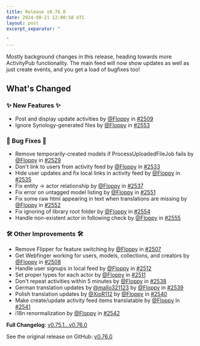 ```yaml
---
title: Release v0.76.0
date: 2024-08-21 12:00:58 UTC
layout: post
excerpt_separator: "

"
---
```

Mostly background changes in this release, heading towards more ActivityPub functionality. The main feed will now show updates as well as just create events, and you get a load of bugfixes too!

## What's Changed
### ✨ New Features ✨
* Post and display update activities by [@Floppy](https://github.com/Floppy) in [#2509](https://github.com/manyfold3d/manyfold/pull/2509)
* Ignore Synology-generated files by [@Floppy](https://github.com/Floppy) in [#2553](https://github.com/manyfold3d/manyfold/pull/2553)
### 🐛 Bug Fixes 🐛
* Remove temporarily-created models if ProcessUploadedFileJob fails by [@Floppy](https://github.com/Floppy) in [#2529](https://github.com/manyfold3d/manyfold/pull/2529)
* Don't link to users from activity feed by [@Floppy](https://github.com/Floppy) in [#2533](https://github.com/manyfold3d/manyfold/pull/2533)
* Hide user updates and fix local links in activity feed by [@Floppy](https://github.com/Floppy) in [#2535](https://github.com/manyfold3d/manyfold/pull/2535)
* Fix entity -> actor relationship by [@Floppy](https://github.com/Floppy) in [#2537](https://github.com/manyfold3d/manyfold/pull/2537)
* Fix error on untagged model listing by [@Floppy](https://github.com/Floppy) in [#2551](https://github.com/manyfold3d/manyfold/pull/2551)
* Fix some raw html appearing in text when translations are missing by [@Floppy](https://github.com/Floppy) in [#2552](https://github.com/manyfold3d/manyfold/pull/2552)
* Fix ignoring of library root folder by [@Floppy](https://github.com/Floppy) in [#2554](https://github.com/manyfold3d/manyfold/pull/2554)
* Handle non-existent actor in following check by [@Floppy](https://github.com/Floppy) in [#2555](https://github.com/manyfold3d/manyfold/pull/2555)
### 🛠️ Other Improvements 🛠️
* Remove Flipper for feature switching by [@Floppy](https://github.com/Floppy) in [#2507](https://github.com/manyfold3d/manyfold/pull/2507)
* Get Webfinger working for users, models, collections, and creators by [@Floppy](https://github.com/Floppy) in [#2508](https://github.com/manyfold3d/manyfold/pull/2508)
* Handle user signups in local feed by [@Floppy](https://github.com/Floppy) in [#2512](https://github.com/manyfold3d/manyfold/pull/2512)
* Set proper types for each actor by [@Floppy](https://github.com/Floppy) in [#2511](https://github.com/manyfold3d/manyfold/pull/2511)
* Don't repeat activities within 5 minutes by [@Floppy](https://github.com/Floppy) in [#2538](https://github.com/manyfold3d/manyfold/pull/2538)
* German translation updates by [@mallo321123](https://github.com/mallo321123) by [@Floppy](https://github.com/Floppy) in [#2539](https://github.com/manyfold3d/manyfold/pull/2539)
* Polish translation updates by [@XioR112](https://github.com/XioR112) by [@Floppy](https://github.com/Floppy) in [#2540](https://github.com/manyfold3d/manyfold/pull/2540)
* Make create/update activity feed items translatable by [@Floppy](https://github.com/Floppy) in [#2541](https://github.com/manyfold3d/manyfold/pull/2541)
* i18n renormalization by [@Floppy](https://github.com/Floppy) in [#2542](https://github.com/manyfold3d/manyfold/pull/2542)


**Full Changelog**: [v0.75.1...v0.76.0](https://github.com/manyfold3d/manyfold/compare/v0.75.1...v0.76.0)

See the original release on GitHub: [v0.76.0](https://github.com/manyfold3d/manyfold/releases/tag/v0.76.0)
